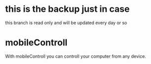 # this is the backup just in case
this branch is read only and will be updated every day or so

# mobileControll
With mobileControll you can controll your computer from any device.
